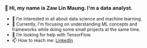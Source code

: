 ### 👋 Hi, my name is Zaw Lin Maung. I'm a data analyst.
- 👀 I’m interested in all about data science and machine learning.
- 🌱 Currently, I'm focusing on understanding ML concepts and frameworks while doing some small projects at the same time.
- 💞️ I’m looking for help with TensorFlow.
- 📫 How to reach me: [LinkedIn](https://www.linkedin.com/in/zaw-lin-maung-264425197/) 
